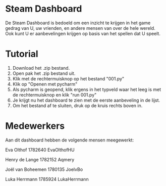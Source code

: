# Steam Dashboard
De Steam Dashboard is bedoeld om een inzicht te krijgen in het game gedrag van U, uw vrienden, en andere mensen van over de hele wereld. Ook kunt U er aanbevelingen krijgen op basis van het spellen dat U speelt.

# Tutorial
1.  Download het .zip bestand.
2.  Open pak het .zip bestand uit.
3.  Klik met de rechtermuisknop op het bestand "001.py"
4.  Klik op "Openen met pycharm"
5.  Als pycharm is geopend, klik ergens in het typveld waar het leeg is met de rechtermuisknop en klik "run 001.py"
6.  Je krijgt nu het dashboard te zien met de eerste aanbeveling in de lijst.
7.  Om het bestand af te sluiten, druk op de kruis rechts boven in.

# Medewerkers
Aan dit dashboard hebben de volgende mensen meegewerkt:

Eva Olthof
1782640
EvaOlthofHU

Henry de Lange
1782152
Aqmery

Joël van Boheemen
1780135
JoelvBo

Luka Herrmann
1785924
LukaHerrmann
